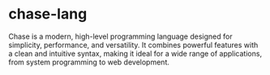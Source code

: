 # chase-lang
Chase is a modern, high-level programming language designed for simplicity, performance, and versatility. It combines powerful features with a clean and intuitive syntax, making it ideal for a wide range of applications, from system programming to web development.

